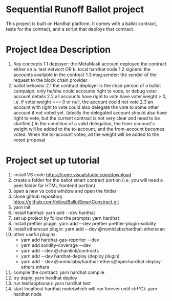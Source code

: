 # Sequential Runoff Ballot project
This project is built on Hardhat platform. It comes with a ballot contract, tests for the contract, and a script that deploys that contract.

# Project Idea Description
1. Key concepts
    1.1 deployer: the MetaMask account deployed the contract either on a. test networt OR b. local hardhat node
    1.2 signers: the accounts available in the contract
    1.3 msg.sender: the sender of the request to the block chain provider
2. ballot behavior
    2.1 the contract deployer is the chair person of a ballot campaign, only he/she could accounts right to vode, or debug voter account details
    2.2 all accounts have right to vote have voter.weight > 0, i.e. if voter.weight === 0 or null, the account could not vote
    2.3 an account with right to vote could also delegate the vote to some other account if not voted yet. (ideally the delegated account should also have right to vote, but the current contract is not very clear and need to be clarified.)  In the condition of a valid delegation, the from-account's weight will be added to the to-account, and the from-account becomes voted. When the to-account votes, all the weight will be added to the voted proposal

# Project set up tutorial
1. install VS code   https://code.visualstudio.com/download
2. create a folder for the ballot smart contract portion (i.e. you will need a peer folder for HTML frontend portion)
3. open a new vs code window and open the folder
4. clone github repository https://github.com/feileg/BallotSmartConstract.git
5. yarn init
6. install hardhat:  yarn add --dev hardhat
7. set up project by follow the prompts:  yarn hardhat
8. install prettier plugin:  yarn add --dev prettier prettier-plugin-solidity
9. install etherscan plugin:  yarn add --dev @nomiclabs/hardhat-etherscan
10. other useful plugins: 
    - yarn add hardhat-gas-reporter --dev
    - yarn add solidity-coverage --dev
    - yarn add --dev @chainlink/contracts
    - yarn add --dev hardhat-deploy   (deploy plugin)
    - yarn add --dev @nomiclabs/hardhat-ethers@npm:hardhat-deploy-ethers ethers
11. compile the contract:   yarn hardhat compile
12. try deply:  yarn hardhat deploy
13. run tests(optional):  yarn hardhat test
14. start localhost hardhat node(which will run forever until ctrl^C):  yarn hardhat node
